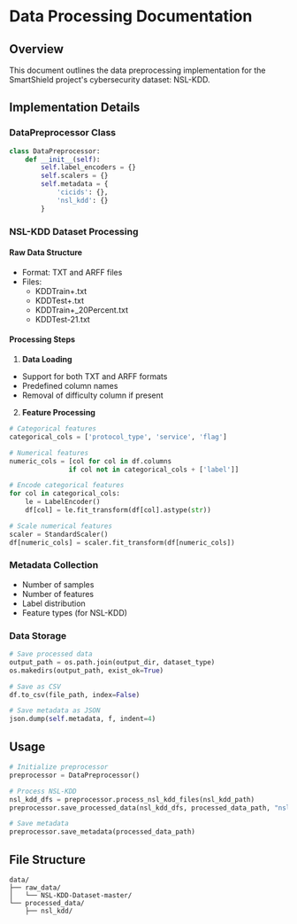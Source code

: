 # Data Processing Documentation

## Overview
This document outlines the data preprocessing implementation for the SmartShield project's cybersecurity dataset: NSL-KDD.

## Implementation Details

### DataPreprocessor Class
```python
class DataPreprocessor:
    def __init__(self):
        self.label_encoders = {}
        self.scalers = {}
        self.metadata = {
            'cicids': {},
            'nsl_kdd': {}
        }
```

### NSL-KDD Dataset Processing

#### Raw Data Structure
- Format: TXT and ARFF files
- Files: 
  - KDDTrain+.txt
  - KDDTest+.txt
  - KDDTrain+_20Percent.txt
  - KDDTest-21.txt

#### Processing Steps
1. **Data Loading**
- Support for both TXT and ARFF formats
- Predefined column names
- Removal of difficulty column if present

2. **Feature Processing**
```python
# Categorical features
categorical_cols = ['protocol_type', 'service', 'flag']

# Numerical features
numeric_cols = [col for col in df.columns 
               if col not in categorical_cols + ['label']]

# Encode categorical features
for col in categorical_cols:
    le = LabelEncoder()
    df[col] = le.fit_transform(df[col].astype(str))

# Scale numerical features
scaler = StandardScaler()
df[numeric_cols] = scaler.fit_transform(df[numeric_cols])
```

### Metadata Collection
- Number of samples
- Number of features
- Label distribution
- Feature types (for NSL-KDD)

### Data Storage
```python
# Save processed data
output_path = os.path.join(output_dir, dataset_type)
os.makedirs(output_path, exist_ok=True)

# Save as CSV
df.to_csv(file_path, index=False)

# Save metadata as JSON
json.dump(self.metadata, f, indent=4)
```

## Usage

```python
# Initialize preprocessor
preprocessor = DataPreprocessor()

# Process NSL-KDD
nsl_kdd_dfs = preprocessor.process_nsl_kdd_files(nsl_kdd_path)
preprocessor.save_processed_data(nsl_kdd_dfs, processed_data_path, "nsl_kdd")

# Save metadata
preprocessor.save_metadata(processed_data_path)
```

## File Structure
```
data/
├── raw_data/
│   └── NSL-KDD-Dataset-master/
└── processed_data/
    ├── nsl_kdd/
```